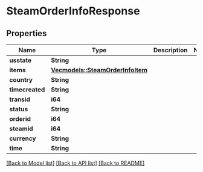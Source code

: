 # SteamOrderInfoResponse

## Properties

Name | Type | Description | Notes
------------ | ------------- | ------------- | -------------
**usstate** | **String** |  | 
**items** | [**Vec<models::SteamOrderInfoItem>**](SteamOrderInfoItem.md) |  | 
**country** | **String** |  | 
**timecreated** | **String** |  | 
**transid** | **i64** |  | 
**status** | **String** |  | 
**orderid** | **i64** |  | 
**steamid** | **i64** |  | 
**currency** | **String** |  | 
**time** | **String** |  | 

[[Back to Model list]](../README.md#documentation-for-models) [[Back to API list]](../README.md#documentation-for-api-endpoints) [[Back to README]](../README.md)


